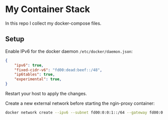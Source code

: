 # My Container Stack

In this repo I collect my docker-compose files.


## Setup

Enable IPv6 for the docker daemon `/etc/docker/daemon.json`:

```json
{
    "ipv6": true,
    "fixed-cidr-v6": "fd00:dead:beef::/48",
    "ip6tables": true,
    "experimental": true,
}
```

Restart your host to apply the changes.

Create a new external network before starting the ngin-proxy container:

```bash
docker network create --ipv6 --subnet fd00:0:0:1::/64 --gateway fd00:0:0:1::1 nginx-proxy
```
